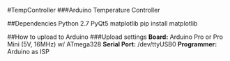 #TempController
###Arduino Temperature Controller

##Dependencies
Python 2.7
PyQt5
matplotlib
   pip install matplotlib

##How to upload to Arduino
###Upload settings
**Board:** Arduino Pro or Pro Mini (5V, 16MHz) w/ ATmega328
**Serial Port:** /dev/ttyUSB0
**Programmer:** Arduino as ISP
